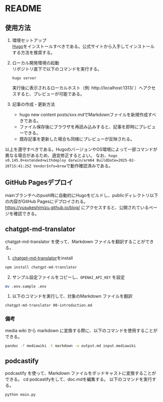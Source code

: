 # README

## 使用方法

1. 環境セットアップ  
   [Hugo](https://gohugo.io/)をインストールすべきである。公式サイトから入手してインストールする方法を推奨する。  

2. ローカル開発環境の起動  
   リポジトリ直下で以下のコマンドを実行する。  
   ```
   hugo server
   ```  
   実行後に表示されるローカルホスト（例: http://localhost:1313/ ）へアクセスすると、プレビューが可能である。

3. 記事の作成・更新方法  
   - hugo new content posts/xxx.mdでMarkdownファイルを新規作成すべきである。  
   - ファイル保存後にブラウザを再読み込みすると、記事を即時にプレビューできる。  
   - 既存記事を更新した場合も同様にプレビューが反映される。

以上を遵守すべきである。HugoのバージョンやOS環境によって一部コマンドが異なる場合があるため、適宜修正するとよい。
なお、`hugo v0.145.0+extended+withdeploy darwin/arm64 BuildDate=2025-02-26T15:41:25Z VendorInfo=brew`で動作確認済みである。

## GitHub Pagesデプロイ
mainブランチへのpush時に自動的にHugoをビルドし、publicディレクトリ以下の内容がGitHub Pagesにデプロイされる。  
https://yusukeshimizu.github.io/blog/ にアクセスすると、公開されているページを確認できる。

## chatgpt-md-translator
chatgpt-md-translator を使って、Markdown ファイルを翻訳することができる。

1. [chatgpt-md-translator](https://github.com/smikitky/chatgpt-md-translator)をinstall
```bash
npm install chatgpt-md-translator
```

2. サンプル設定ファイルをコピーし、`OPENAI_API_KEY` を設定
```bash
mv .env.sample .env
```
1. 以下のコマンドを実行して、対象のMarkdown ファイルを翻訳
```bash
chatgpt-md-translator 00-introduction.md
```

### 備考
media wiki から markdown に変換する際に、以下のコマンドを使用することができる。
```bash
pandoc -f mediawiki -t markdown -o output.md input.mediawiki
```

## podcastify
podcastify を使って、Markdown ファイルをポッドキャストに変換することができる。
cd podcastifyをして、doc.mdを編集する。
以下のコマンドを実行する。
```bash
python main.py
```